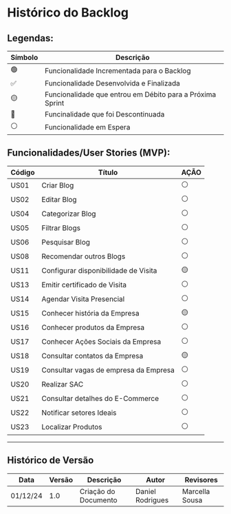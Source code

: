 # Histórico do Backlog

## Legendas:

Símbolo | Descrição
------- | ---------
🟢      | Funcionalidade Incrementada para o Backlog
✅      | Funcionalidade Desenvolvida e Finalizada
🟡      | Funcionalidade que entrou em Débito para a Próxima Sprint
🔴      | Funcinalidade que foi Descontinuada
⚪      | Funcionalidade em Espera

## Funcionalidades/User Stories (MVP):
Código | Título                                | AÇÃO        
------ | ------------------------------------- | ------
US01   | Criar Blog                            | ⚪
US02   | Editar Blog                           | ⚪
US04   | Categorizar Blog                      | ⚪
US05   | Filtrar Blogs                         | ⚪
US06   | Pesquisar Blog                        | ⚪
US08   | Recomendar outros Blogs               | ⚪
US11   | Configurar disponibilidade de Visita  | 🟡
US13   | Emitir certificado de Visita          | ⚪
US14   | Agendar Visita Presencial             | ⚪
US15   | Conhecer história da Empresa          | 🟡
US16   | Conhecer produtos da Empresa          | ⚪
US17   | Conhecer Ações Sociais da Empresa     | ⚪
US18   | Consultar contatos da Empresa         | 🟡
US19   | Consultar vagas de empresa da Empresa | ⚪
US20   | Realizar SAC                          | ⚪
US21   | Consultar detalhes do E-Commerce      | ⚪
US22   | Notificar setores Ideais              | ⚪         
US23   | Localizar Produtos                    | ⚪

---
## Histórico de Versão
Data     | Versão | Descrição            | Autor            | Revisores 
-------- | ------ | -------------------- | ---------------- | ---------
01/12/24 | 1.0    | Criação do Documento | Daniel Rodrigues | Marcella Sousa